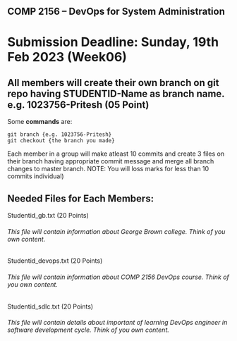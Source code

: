 ## COMP 2156 – DevOps for System Administration

# Submission Deadline: Sunday, 19th Feb 2023 (Week06)

## All members will create their own branch on git repo having STUDENTID-Name as branch name. e.g. 1023756-Pritesh (05 Point)

Some **commands** are:

```
git branch {e.g. 1023756-Pritesh}
git checkout {the branch you made}
```

Each member in a group will make atleast 10 commits and create 3 files on their branch having appropriate commit message and merge all branch changes to master branch. NOTE: You will loss marks for less than 10 commits individual)

## Needed Files for Each Members:

Studentid_gb.txt (20 Points)

###### This file will contain information about George Brown college. Think of you own content.

Studentid_devops.txt (20 Points)

###### This file will contain information about COMP 2156 DevOps course. Think of you own content.

Studentid_sdlc.txt (20 Points)

###### This file will contain details about important of learning DevOps engineer in software development cycle. Think of you own content.

